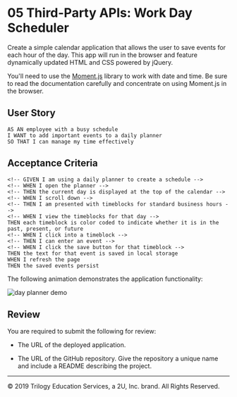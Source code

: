 # 05 Third-Party APIs: Work Day Scheduler

Create a simple calendar application that allows the user to save events for each hour of the day. This app will run in the browser and feature dynamically updated HTML and CSS powered by jQuery.

You'll need to use the [Moment.js](https://momentjs.com/) library to work with date and time. Be sure to read the documentation carefully and concentrate on using Moment.js in the browser.

## User Story

```
AS AN employee with a busy schedule
I WANT to add important events to a daily planner
SO THAT I can manage my time effectively
```

## Acceptance Criteria

```
<!-- GIVEN I am using a daily planner to create a schedule -->
<!-- WHEN I open the planner -->
<!-- THEN the current day is displayed at the top of the calendar -->
<!-- WHEN I scroll down -->
<!-- THEN I am presented with timeblocks for standard business hours -->
<!-- WHEN I view the timeblocks for that day -->
THEN each timeblock is color coded to indicate whether it is in the past, present, or future
<!-- WHEN I click into a timeblock -->
<!-- THEN I can enter an event -->
<!-- WHEN I click the save button for that timeblock -->
THEN the text for that event is saved in local storage
WHEN I refresh the page
THEN the saved events persist
```

The following animation demonstrates the application functionality:

![day planner demo](./Assets/05-third-party-apis-homework-demo.gif)

## Review

You are required to submit the following for review:

* The URL of the deployed application.

* The URL of the GitHub repository. Give the repository a unique name and include a README describing the project.

- - -
© 2019 Trilogy Education Services, a 2U, Inc. brand. All Rights Reserved.
